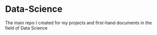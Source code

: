 # Data-Science
The main repo I created for my projects and first-hand documents in the field of Data Science
